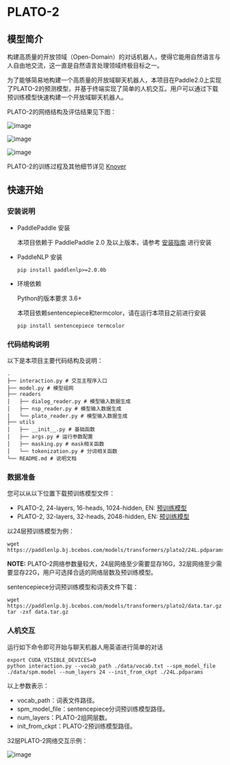 # PLATO-2

## 模型简介

构建高质量的开放领域（Open-Domain）的对话机器人，使得它能用自然语言与人自由地交流，这一直是自然语言处理领域终极目标之一。

为了能够简易地构建一个高质量的开放域聊天机器人，本项目在Paddle2.0上实现了PLATO-2的预测模型，并基于终端实现了简单的人机交互。用户可以通过下载预训练模型快速构建一个开放域聊天机器人。

PLATO-2的网络结构及评估结果见下图：

![image](http://paddlenlp.bj.bcebos.com/images/plato-2/network.png)

![image](http://paddlenlp.bj.bcebos.com/images/plato-2/eval_en.png)

![image](http://paddlenlp.bj.bcebos.com/images/plato-2/eval_cn.png)

PLATO-2的训练过程及其他细节详见 [Knover](https://github.com/PaddlePaddle/Knover)

## 快速开始

### 安装说明

* PaddlePaddle 安装

   本项目依赖于 PaddlePaddle 2.0 及以上版本，请参考 [安装指南](http://www.paddlepaddle.org/#quick-start) 进行安装

* PaddleNLP 安装

   ```shell
   pip install paddlenlp>=2.0.0b
   ```

* 环境依赖

    Python的版本要求 3.6+

    本项目依赖sentencepiece和termcolor，请在运行本项目之前进行安装

    ```shell
    pip install sentencepiece termcolor
    ```

### 代码结构说明

以下是本项目主要代码结构及说明：

```text
.
├── interaction.py # 交互主程序入口
├── model.py # 模型组网
├── readers
│   ├── dialog_reader.py # 模型输入数据生成
│   ├── nsp_reader.py # 模型输入数据生成
│   └── plato_reader.py # 模型输入数据生成
├── utils
│   ├── __init__.py # 基础函数
│   ├── args.py # 运行参数配置
│   ├── masking.py # mask相关函数
│   └── tokenization.py # 分词相关函数
└── README.md # 说明文档
```

### 数据准备

您可以从以下位置下载预训练模型文件：

* PLATO-2, 24-layers, 16-heads, 1024-hidden, EN: [预训练模型](https://paddlenlp.bj.bcebos.com/models/transformers/plato2/24L.pdparams)
* PLATO-2, 32-layers, 32-heads, 2048-hidden, EN: [预训练模型](https://paddlenlp.bj.bcebos.com/models/transformers/plato2/32L.pdparams)

以24层预训练模型为例：

```shell
wget https://paddlenlp.bj.bcebos.com/models/transformers/plato2/24L.pdparams
```

**NOTE:** PLATO-2网络参数量较大，24层网络至少需要显存16G，32层网络至少需要显存22G，用户可选择合适的网络层数及预训练模型。

sentencepiece分词预训练模型和词表文件下载：

```shell
wget https://paddlenlp.bj.bcebos.com/models/transformers/plato2/data.tar.gz
tar -zxf data.tar.gz
```

### 人机交互

运行如下命令即可开始与聊天机器人用英语进行简单的对话

```shell
export CUDA_VISIBLE_DEVICES=0
python interaction.py --vocab_path ./data/vocab.txt --spm_model_file ./data/spm.model --num_layers 24 --init_from_ckpt ./24L.pdparams
```

以上参数表示：

* vocab_path：词表文件路径。
* spm_model_file：sentencepiece分词预训练模型路径。
* num_layers：PLATO-2组网层数。
* init_from_ckpt：PLATO-2预训练模型路径。

32层PLATO-2网络交互示例：

![image](http://paddlenlp.bj.bcebos.com/images/plato-2/case.jpg)
